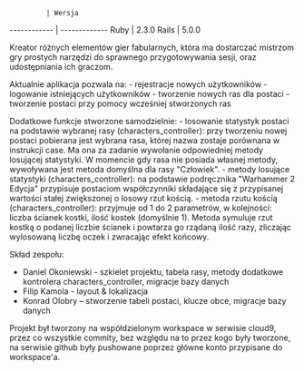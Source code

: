              | Wersja
------------ | -------------
Ruby         | 2.3.0
Rails        | 5.0.0

Kreator różnych elementów gier fabularnych, która ma dostarczać mistrzom gry prostych narzędzi do sprawnego przygotowywania sesji, oraz udostępniania ich graczom.

Aktualnie aplikacja pozwala na:
    - rejestracje nowych użytkowników
    - logowanie istniejących użytkowników
    - tworzenie nowych ras dla postaci
    - tworzenie postaci przy pomocy wcześniej stworzonych ras
    
Dodatkowe funkcje stworzone samodzielnie:
    - losowanie statystyk postaci na podstawie wybranej rasy (characters_controller): przy tworzeniu nowej postaci pobierana jest wybrana rasa, której nazwa zostaje porównana w instrukcji case. Ma ona za zadanie wywołanie odpowiedniej metody losującej statystyki. W momencie gdy rasa nie posiada własnej metody, wywoływana jest metoda domyślna dla rasy "Człowiek".
    - metody losujące statystyki (characters_controller): na podstawie podręcznika "Warhammer 2 Edycja" przypisuje postaciom współczynniki składające się z przypisanej wartości stałej zwiększonej o losowy rzut kością.
    - metoda rzutu kością (characters_controller): przyjmuje od 1 do 2 parametrów, w kolejności: liczba ścianek kostki, ilość kostek (domyślnie 1). Metoda symuluje rzut kostką o podanej liczbie ścianek i powtarza go rządaną ilość razy, zliczając wylosowaną liczbę oczek i zwracając efekt końcowy. 

Skład zespołu:

* Daniel Okoniewski - szkielet projektu, tabela rasy, metody dodatkowe kontrolera characters_controller, migracje bazy danych
* Filip Kamola - layout & lokalizacja
* Konrad Olobry – stworzenie tabeli postaci, klucze obce, migracje bazy danych

Projekt był tworzony na współdzielonym workspace w serwisie cloud9, przez co wszystkie commity, bez względu na to przez kogo były tworzone, na serwisie github były pushowane poprzez główne konto przypisane do workspace'a.